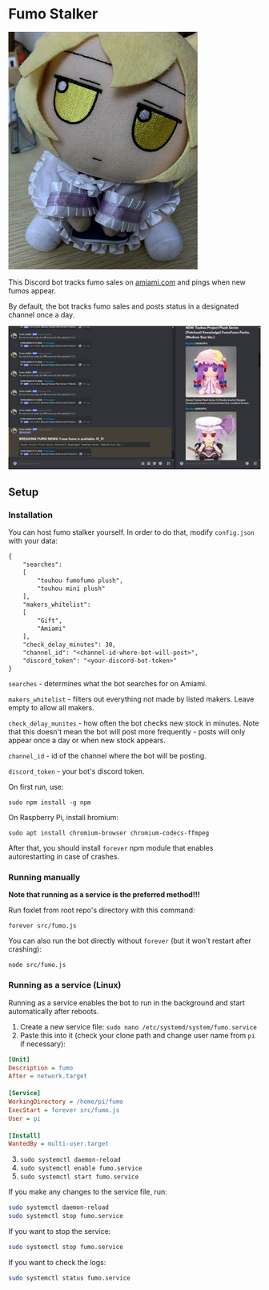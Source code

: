 # Fumo Stalker

![img](img/fumo.png "fumo")

This Discord bot tracks fumo sales on [amiami.com](https://amiami.com) and pings when new fumos appear.

By default, the bot tracks fumo sales and posts status in a designated channel once a day.

![img](img/example.png "example")

## Setup

### Installation

You can host fumo stalker yourself. In order to do that, modify `config.json` with your data:

```
{
	"searches": 
	[
		"touhou fumofumo plush",
		"touhou mini plush"
	],
	"makers_whitelist": 
	[
		"Gift",
		"Amiami"
	],
	"check_delay_minutes": 30,
	"channel_id": "<channel-id-where-bot-will-post>",
	"discord_token": "<your-discord-bot-token>"
}

```

`searches` - determines what the bot searches for on Amiami.

`makers_whitelist` - filters out everything not made by listed makers. Leave empty to allow all makers.

`check_delay_munites` - how often the bot checks new stock in minutes. Note that this doesn't mean the bot will post more frequently - posts will only appear once a day or when new stock appears.

`channel_id` - id of the channel where the bot will be posting.

`discord_token` - your bot's discord token.

On first run, use:

```
sudo npm install -g npm
```
On Raspberry Pi, install hromium:
```
sudo apt install chromium-browser chromium-codecs-ffmpeg
```

After that, you should install `forever` npm module that enables autorestarting in case of crashes.

### Running manually

**Note that running as a service is the preferred method!!!**

Run foxlet from root repo's directory with this command:

```
forever src/fumo.js
```

You can also run the bot directly without `forever` (but it won't restart after crashing):

```
node src/fumo.js
```

### Running as a service (Linux)

Running as a service enables the bot to run in the background and start automatically after reboots.

1. Create a new service file:
   `sudo nano /etc/systemd/system/fumo.service`
2. Paste this into it (check your clone path and change user name from `pi` if necessary):

```ini
[Unit]
Description = fumo
After = network.target

[Service]
WorkingDirectory = /home/pi/fumo
ExecStart = forever src/fumo.js
User = pi

[Install]
WantedBy = multi-user.target
```

3. `sudo systemctl daemon-reload`
4. `sudo systemctl enable fumo.service`
5. `sudo systemctl start fumo.service`

If you make any changes to the service file, run:

```bash
sudo systemctl daemon-reload
sudo systemctl stop fumo.service
```

If you want to stop the service:

```bash
sudo systemctl stop fumo.service
```

If you want to check the logs:

```bash
sudo systemctl status fumo.service
```

